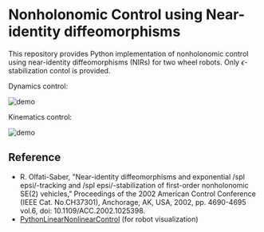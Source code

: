 # Nonholonomic Control using Near-identity diffeomorphisms
This repository provides Python implementation of nonholonomic control using near-identity diffeomorphisms (NIRs) for two wheel robots.
Only $\epsilon$-stabilization contol is provided.

Dynamics control:

![demo](https://raw.githubusercontent.com/estshorter/nir/outputs/dynamics.gif)

Kinematics control:

![demo](https://raw.githubusercontent.com/estshorter/nir/outputs/kinematics.gif)

## Reference
- R. Olfati-Saber, "Near-identity diffeomorphisms and exponential /spl epsi/-tracking and /spl epsi/-stabilization of first-order nonholonomic SE(2) vehicles," Proceedings of the 2002 American Control Conference (IEEE Cat. No.CH37301), Anchorage, AK, USA, 2002, pp. 4690-4695 vol.6, doi: 10.1109/ACC.2002.1025398.
- [PythonLinearNonlinearControl](https://github.com/Shunichi09/PythonLinearNonlinearControl) (for robot visualization)
